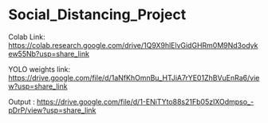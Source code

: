 # Social_Distancing_Project

Colab Link: https://colab.research.google.com/drive/1Q9X9hlElvGidGHRm0M9Nd3odykew55Nb?usp=share_link

YOLO weights link: https://drive.google.com/file/d/1aNfKhOmnBu_HTJiA7rYE01ZhBVuEnRa6/view?usp=share_link

Output : https://drive.google.com/file/d/1-ENiTYto88s21Fb05zIXOdmpso_-pDrP/view?usp=share_link

